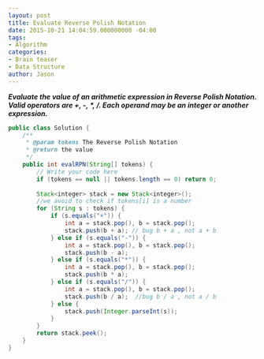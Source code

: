```yaml
---
layout: post
title: Evaluate Reverse Polish Notation
date: 2015-10-21 14:04:59.000000000 -04:00
tags:
- Algorithm
categories:
- Brain teaser
- Data Structure
author: Jason
---
```

<p><strong><em>Evaluate the value of an arithmetic expression in Reverse Polish Notation. Valid operators are +, -, *, /. Each operand may be an integer or another expression.</em></strong></p>


``` java
public class Solution {
    /**
     * @param tokens The Reverse Polish Notation
     * @return the value
     */
    public int evalRPN(String[] tokens) {
        // Write your code here
        if (tokens == null || tokens.length == 0) return 0;
        
        Stack<integer> stack = new Stack<integer>();
        //we avoid to check if tokens[i] is a number
        for (String s : tokens) {
            if (s.equals("+")) {
                int a = stack.pop(), b = stack.pop();
                stack.push(b + a); // bug b + a , not a + b
            } else if (s.equals("-")) {
                int a = stack.pop(), b = stack.pop();
                stack.push(b - a);
            } else if (s.equals("*")) {
                int a = stack.pop(), b = stack.pop();
                stack.push(b * a);
            } else if (s.equals("/")) {
                int a = stack.pop(), b = stack.pop();
                stack.push(b / a);  //bug b / a , not a / b
            } else {
                stack.push(Integer.parseInt(s));
            }
        }
        return stack.peek();
    }
}
```
